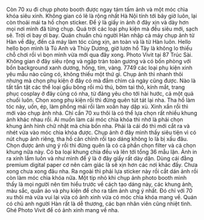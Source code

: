 Còn 70 xu đi chụp photo booth được ngay tám tấm ảnh và một móc chìa khóa siêu xinh. Không gian có lẽ là rộng nhất Hà Nội tính tới bây giờ luôn, lại còn thoải mái ta hồ chọn sticker. Để ý là giấy in ảnh ở đây xịn và dày hơn mọi nơi mình đã từng chụp. Quá trời các loại phụ kiện mà đều siêu mới, sạch sẽ. Trời ơi bay ơi bay. Quán chuẩn chủ người Hàn nhập cả máy chụp ảnh từ Hàn về đây, đến cả máy làm tóc cũng xịn, an toàn và là từ Hàn luôn. Hello hello bọn mình là Tú Anh và Thùy Dương, giờ lượn hồ Tây là không lo thiếu chỗ chơi rồi vì bọn mình vừa mới qua đây xong. Photo Vivit tại 87 Trúc Sài. Không gian ở đây siêu rộng và ngập tràn toàn gương và có bốn phòng với bốn background xanh dương, hồng, tím, vàng. 7749 các loại phụ kiện xinh yêu mẫu nào cũng có, không thiếu một thứ gì. Chụp ảnh thì nhanh thôi nhưng mà chọn phụ kiện ở đây có mà đắm chìm cả ngày cũng được. Nào là tất tần tật các thể loại gấu bông rồi mũ thú, bờm tai thỏ, kính mắt, trang phục cosplay ở đây cũng có nha, từ đáng yêu cho tới hài hước, cả một quả chuối luôn. Chọn xong phụ kiện rồi thì đừng quên tút tát lại nha. Tha hồ làm tóc này, uốn, ép, làm phồng mái rồi làm xoăn hay dập xù. Xinh xắn rồi thì mới vào chụp ảnh nhá. Chỉ cần 70 xu thôi là có thể lựa chọn rất nhiều khung ảnh khác nhau rồi. Ai muốn làm cái móc chìa khóa thì nhớ là phải chọn khung ảnh hình chữ nhật mà chia bốn nha. Phải là cái đó thì mới cắt ra và nhét vừa vào móc chìa khóa được. Chụp ảnh ở đây mình thấy siêu tiện vì có nút chụp ảnh riêng, tha hồ căn chỉnh rồi tạo dáng không lo là bị xấu đâu. Chọn được ảnh ưng ý rồi thì đừng quên là có cả phần chọn filter và cả chọn khung nữa này. Có ba loại khung chia đều và lên tới tổng 36 mẫu lận. Ảnh in ra xinh lắm luôn và như mình để ý là ở đây giấy rất dày dặn. Dùng cái đằng premium digital paper cơ nên cảm giác là sẽ xịn hơn các nơi khác đấy. Chưa xong chưa xong đâu nha. Ra ngoài thì phải lựa sticker này rồi cắt dán ảnh rồi còn làm móc chìa khóa nữa. Một tip nhỏ khi chụp ảnh photo booth mình thấy là mọi người nên tìm hiểu trước về cách tạo dáng này, các khung ảnh, màu sắc, quần áo và phụ kiện để cho ra tấm ảnh ưng ý nhất. Đó chỉ với 70 xu thôi mà vừa vui lại vừa có ảnh xinh vừa có móc chìa khóa mang về. Quán có chủ anh người Hàn rất là dễ thương, các bạn nhân viên cũng nhiệt tình. Ghé Photo Vivit để có ảnh xinh mang về nha.